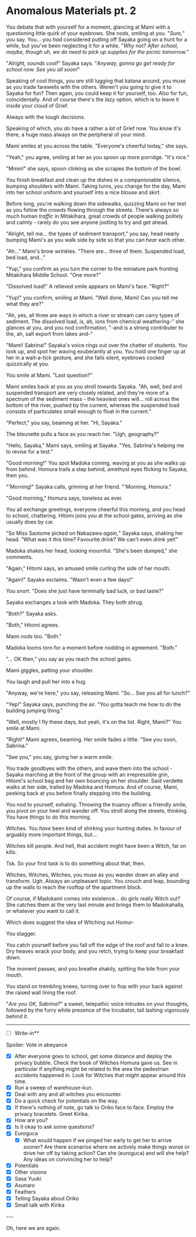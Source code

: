 # Anomalous Materials pt. 2

You debate that with yourself for a moment, glancing at Mami with a questioning little quirk of your eyebrows. She nods, smiling at you. "*Sure,*" you say. You... you *had* considered putting off Sayaka going on a hunt for a while, but you've been neglecting it for a while. "*Why not? After school, maybe, though uh, we do need to pick up supplies for the picnic tomorrow.*"

"*Alright, sounds cool!*" Sayaka says. "*Anyway, gonna go get ready for school now. See you all soon!*"

Speaking of cool things, you *are* still lugging that katana around, you muse as you trade farewells with the others. Weren't you going to give it to Sayaka for fun? Then again, you could keep it for yourself, too. *Also* for fun, coincidentally. And of course there's the *lazy* option, which is to leave it inside your cloud of Grief.

Always with the tough decisions.

Speaking of which, you *do* have a rather a *lot* of Grief now. You *know* it's there, a huge mass always on the peripheral of your mind.

Mami smiles at you across the table. "Everyone's cheerful today," she says.

"Yeah," you agree, smiling at her as you spoon up more porridge. "It's nice."

"Mmm!" she says, spoon clinking as she scrapes the bottom of the bowl.

You finish breakfast and clean up the dishes in a companionable silence, bumping shoulders with Mami. Taking turns, you change for the day, Mami into her school uniform and yourself into a nice blouse and skirt.

Before long, you're walking down the sidewalks, quizzing Mami on her test as you follow the crowds flowing through the streets. There's always so much human *traffic* in Mitakihara, great crowds of people walking politely and calmly - rarely do you see anyone jostling to try and get ahead.

"Alright, tell me... the types of sediment transport," you say, head nearly bumping Mami's as you walk side by side so that you can *hear* each other.

"Ah..." Mami's brow wrinkles. "There are... three of them. Suspended load, bed load, and..."

"Yup," you confirm as you turn the corner to the miniature park fronting Mitakihara Middle School. "One more?"

"Dissolved load!" A relieved smile appears on Mami's face. "Right?"

"Yup!" you confirm, smiling at Mami. "Well done, Mami! Can you tell me what they are?"

"Ah, yes, all three are ways in which a river or stream can carry types of sediment. The dissolved load, is, ah, ions from chemical weathering-" she glances at you, and you nod confirmation, "-and is a strong contributer to the, ah, salt export from lakes and-"

"Mami! Sabrina!" Sayaka's voice rings out over the chatter of students. You look up, and spot her waving exuberantly at you. You hold one finger up at her in a wait-a-tick gesture, and she falls silent, eyebrows cocked quizzically at you.

You smile at Mami. "Last question?"

Mami smiles back at you as you stroll towards Sayaka. "Ah, well, bed and suspended transport are very closely related, and they're more of a spectrum of the sediment mass - the heaviest ones will... roll across the bottom of the river, pushed by the current, whereas the suspended load consists of particulates small enough to float in the current."

"Perfect," you say, beaming at her. "Hi, Sayaka."

The bleunette pulls a face as you reach her. "Ugh, geography?"

"Hello, Sayaka," Mami says, smiling at Sayaka. "Yes, Sabrina's helping me to revise for a test."

"Good morning!" You spot Madoka coming, waving at you as she walks up from behind. Homura trails a step behind, amethyst eyes flicking to Sayaka, then you.

"'Morning!" Sayaka calls, grinning at her friend. "'Morning, Homura."

"Good morning," Homura says, toneless as ever.

You all exchange greetings, everyone cheerful this morning, and you head to school, chattering. Hitomi joins you at the school gates, arriving as she usually does by car.

"So Miss Saotome picked on Nakazawa *again,*" Sayaka says, shaking her head. "What was it this time? Favourite drink? We can't even *drink* yet!"

Madoka shakes her head, looking mournful. "She's been dumped," she comments.

"Again," Hitomi says, an amused smile curling the side of her mouth.

"Again!" Sayaka exclaims. "Wasn't even a few days!"

You snort. "Does she just have terminally bad luck, or bad taste?"

Sayaka exchanges a look with Madoka. They both shrug.

"Both?" Sayaka asks.

"Both," Hitomi agrees.

Mami nods too. "Both."

Madoka looms torn for a moment before nodding in agreement. "Both."

"... OK then," you say as you reach the school gates.

Mami giggles, patting your shoulder.

You laugh and pull her into a hug.

"Anyway, we're here," you say, releasing Mami. "So... See you all for lunch?"

"Yep!" Sayaka says, punching the air. "You gotta teach me how to do the building jumping thing."

"Well, mostly I fly these days, but yeah, it's on the list. Right, Mami?" You smile at Mami.

"Right!" Mami agrees, beaming. Her smile fades a little. "See you soon, Sabrina."

"See you," you say, giving her a warm smile.

You trade goodbyes with the others, and wave them into the school - Sayaka marching at the front of the group with an irrepressible grin, Hitomi's school bag and her own bouncing on her shoulder. Said verdette walks at her side, trailed by Madoka and Homura. And of course, Mami, peeking back at you before finally stepping into the building.

You nod to yourself, exhaling. Throwing the truancy officer a friendly smile, you pivot on your heel and wander off. You stroll along the streets, thinking. You have things to do this morning.

Witches. You *have* been kind of shirking your hunting duties. In favour of arguably more important things, but...

Witches kill people. And hell, that accident might have been a Witch, fat on kills.

Tsk. So your first task is to do something about that, then.

Witches, Witches, Witches, you muse as you wander down an alley and transform. Ugh. Always an unpleasant topic. You crouch and leap, bounding up the walls to reach the rooftop of the apartment block.

Of course, if Madokami comes into existence... do girls really Witch out? She catches them at the very last minute and brings them to Madokahalla, or whatever you want to call it.

Which does suggest the idea of Witching out Homur-

You stagger.

You catch yourself before you fall off the edge of the roof and fall to a knee. Dry heaves wrack your body, and you retch, trying to keep your breakfast down.

The moment passes, and you breathe shakily, spitting the bile from your mouth.

You stand on trembling knees, turning over to flop with your back against the raised wall lining the roof.

"*Are you OK, Sabrina?*" a sweet, telepathic voice intrudes on your thoughts, followed by the furry white presence of the Incubator, tail lashing vigorously behind it.

---

- [ ] Write-in**

Spoiler: Vote in abeyance

- [x] After everyone goes to school, get some distance and deploy the privacy bubble. Check the book of Witches Homura gave us. See in particular if anything might be related to the area the pedestrian accidents happened in. Look for Witches that might appear around this time.
- [x] Run a sweep of warehouse-kun.
- [x] Deal with any and all witches you encounter.
- [x] Do a quick check for potentials on the way.
- [x] If there's nothing of note, go talk to Oriko face to face. Employ the privacy bracelets. Greet Kirika.
- [x] How are you?
- [x] Is it okay to ask some questions?
- [x] Euroguca
  - [x] What would happen if we pinged her early to get her to arrive sooner? Are there scenarios where we actively make things worse or drive her off by taking action? Can she (euroguca) and will she help? Any ideas on convincing her to help?
- [x] Potentials
- [x] Other visions
- [x] Sasa Yuuki
- [x] Asunaro
- [x] Feathers
- [x] Telling Sayaka about Oriko
- [x] Small talk with Kirika

---​

Oh, here we are again.
